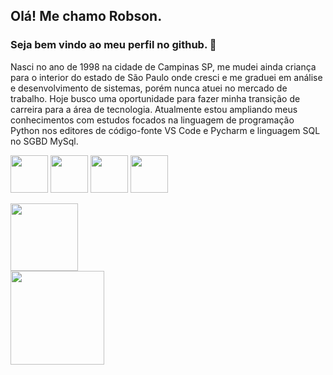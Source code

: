 ## Olá! Me chamo Robson. 

### Seja bem vindo ao meu perfil no github. :wave:

Nasci no ano de 1998 na cidade de Campinas SP, me mudei ainda criança para o interior do estado de São Paulo onde cresci e me graduei em análise e desenvolvimento de sistemas, porém nunca atuei no mercado de trabalho. Hoje busco uma oportunidade para fazer minha transição de carreira para a área de tecnologia. Atualmente estou ampliando meus conhecimentos com estudos focados na linguagem de programação Python nos editores de código-fonte VS Code e Pycharm e linguagem SQL no SGBD MySql.

<img src="https://cdn.jsdelivr.net/gh/devicons/devicon/icons/python/python-original-wordmark.svg" width="60" height="60" /> <img src="https://cdn.jsdelivr.net/gh/devicons/devicon/icons/vscode/vscode-original-wordmark.svg" width="60" height="60"/> <img src="https://cdn.jsdelivr.net/gh/devicons/devicon/icons/pycharm/pycharm-original.svg" width="60" height="60"/> <img src="https://cdn.jsdelivr.net/gh/devicons/devicon/icons/mysql/mysql-plain.svg" width="60" height="60" />

<div>
<a href="https://github.com/robsonfnb">
<img loading="lazy" height="108em" src="https://github-readme-stats.vercel.app/api/top-langs/?username=robsonfnb&layout=compact&langs_count=7&theme=dracula"/>
</div>
<div>  
<img loading="lazy" height="150em" src="https://github-readme-stats.vercel.app/api?username=robsonfnb&show_icons=true&theme=dracula&include_all_commits=true&count_private=true"/>
</div>

